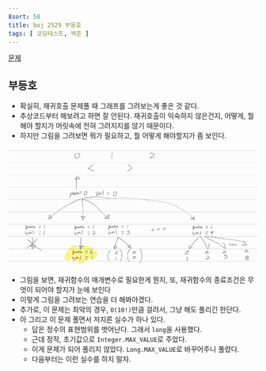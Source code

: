 ```yaml
---
8sort: 58
title: boj 2529 부등호
tags: [ 코딩테스트, 백준 ]
---
```


[문제](https://www.acmicpc.net/problem/2529)

## 부등호

* 확실히, 재귀호출 문제풀 때 그래프를 그려보는게 좋은 것 같다. 
* 추상코드부터 해보려고 하면 잘 안된다. 재귀호출이 익숙하지 않은건지, 어떻게, 뭘 해야 할지가 머릿속에 전혀 그려지지를 않기 때문이다.
* 하지만 그림을 그려보면 뭐가 필요하고, 뭘 어떻게 해야할지가 좀 보인다.

![image-20210316113145151](image-20210316113145151.png) 

* 그림을 보면, 재귀함수의 매개변수로 필요한게 뭔지, 또, 재귀함수의 종료조건은 무엇이 되어야 할지가 눈에 보인다
* 이렇게 그림을 그려보는 연습을 더 해봐야겠다.
* 추가로, 이 문제는 최악의 경우, `O(10!)`만큼 걸려서, 그냥 해도 풀리긴 한단다.
* 아 그리고 이 문제 풀면서 저지른 실수가 하나 있다.
  * 답은 정수의 표현범위를 벗어난다. 그래서 `long`을 사용했다.
  * 근데 정작, 초기값으로 `Integer.MAX_VALUE`로 주었다.
  * 이게 문제가 되어 풀리지 않았다. `Long.MAX_VALUE`로 바꾸어주니 풀렸다. 
  * 다음부터는 이런 실수를 하지 말자.

